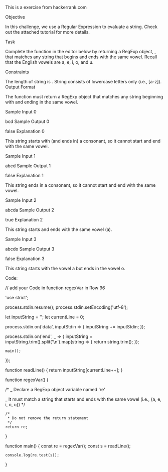 This is a exercise from hackerrank.com

Objective

In this challenge, we use a Regular Expression to evaluate a string. Check out the attached tutorial for more details.

Task

Complete the function in the editor below by returning a RegExp object, , that matches any string that begins and ends with the same vowel. Recall that the English vowels are a, e, i, o, and u.

Constraints

The length of string is .
String consists of lowercase letters only (i.e., [a-z]).
Output Format

The function must return a RegExp object that matches any string beginning with and ending in the same vowel.

Sample Input 0

bcd
Sample Output 0

false
Explanation 0

This string starts with (and ends in) a consonant, so it cannot start and end with the same vowel.

Sample Input 1

abcd
Sample Output 1

false
Explanation 1

This string ends in a consonant, so it cannot start and end with the same vowel.

Sample Input 2

abcda
Sample Output 2

true
Explanation 2

This string starts and ends with the same vowel (a).

Sample Input 3

abcdo
Sample Output 3

false
Explanation 3

This string starts with the vowel a but ends in the vowel o.

Code:

// add your Code in function regexVar in Row 96

'use strict';

process.stdin.resume();
process.stdin.setEncoding('utf-8');

let inputString = '';
let currentLine = 0;

process.stdin.on('data', inputStdin => {
inputString += inputStdin;
});

process.stdin.on('end', \_ => {
inputString = inputString.trim().split('\n').map(string => {
return string.trim();
});

    main();

});

function readLine() {
return inputString[currentLine++];
}

function regexVar() {


/\*
_ Declare a RegExp object variable named 're'

_ It must match a string that starts and ends with the same vowel (i.e., {a, e, i, o, u})
\*/

    /*
     * Do not remove the return statement
     */
    return re;

}

function main() {
const re = regexVar();
const s = readLine();

    console.log(re.test(s));

}
